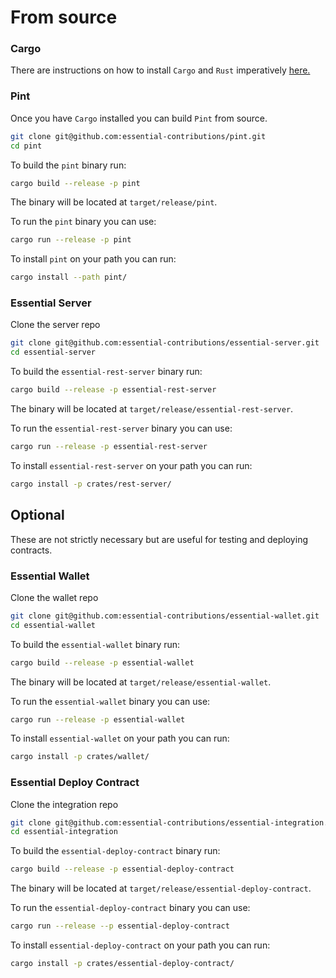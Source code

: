 # From source
### Cargo
There are instructions on how to install `Cargo` and `Rust` imperatively [here.](https://www.rust-lang.org/tools/install)
### Pint
Once you have `Cargo` installed you can build `Pint` from source.
```bash
git clone git@github.com:essential-contributions/pint.git
cd pint
```
To build the `pint` binary run:
```bash
cargo build --release -p pint
```
The binary will be located at `target/release/pint`.

To run the `pint` binary you can use:
```bash
cargo run --release -p pint
```
To install `pint` on your path you can run:
```bash
cargo install --path pint/
```
### Essential Server
Clone the server repo
```bash
git clone git@github.com:essential-contributions/essential-server.git
cd essential-server
```
To build the `essential-rest-server` binary run:
```bash
cargo build --release -p essential-rest-server
```
The binary will be located at `target/release/essential-rest-server`.

To run the `essential-rest-server` binary you can use:
```bash
cargo run --release -p essential-rest-server
```
To install `essential-rest-server` on your path you can run:
```bash
cargo install -p crates/rest-server/
```
## Optional
These are not strictly necessary but are useful for testing and deploying contracts.
### Essential Wallet
Clone the wallet repo
```bash
git clone git@github.com:essential-contributions/essential-wallet.git
cd essential-wallet
```
To build the `essential-wallet` binary run:
```bash
cargo build --release -p essential-wallet
```
The binary will be located at `target/release/essential-wallet`.

To run the `essential-wallet` binary you can use:
```bash
cargo run --release -p essential-wallet
```
To install `essential-wallet` on your path you can run:
```bash
cargo install -p crates/wallet/
```
### Essential Deploy Contract
Clone the integration repo
```bash
git clone git@github.com:essential-contributions/essential-integration.git
cd essential-integration
```
To build the `essential-deploy-contract` binary run:
```bash
cargo build --release -p essential-deploy-contract
```
The binary will be located at `target/release/essential-deploy-contract`.

To run the `essential-deploy-contract` binary you can use:
```bash
cargo run --release --p essential-deploy-contract
```
To install `essential-deploy-contract` on your path you can run:
```bash
cargo install -p crates/essential-deploy-contract/
```